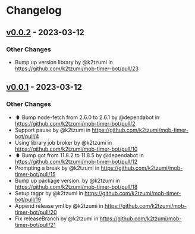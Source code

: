# Changelog

## [v0.0.2](https://github.com/k2tzumi/mob-timer-bot/compare/v0.0.1...v0.0.2) - 2023-03-12
### Other Changes
- Bump up version library by @k2tzumi in https://github.com/k2tzumi/mob-timer-bot/pull/23

## [v0.0.1](https://github.com/k2tzumi/mob-timer-bot/commits/v0.0.1) - 2023-03-12
### Other Changes
- ⬆️ Bump node-fetch from 2.6.0 to 2.6.1 by @dependabot in https://github.com/k2tzumi/mob-timer-bot/pull/2
- Support pause by @k2tzumi in https://github.com/k2tzumi/mob-timer-bot/pull/4
- Using library job broker by @k2tzumi in https://github.com/k2tzumi/mob-timer-bot/pull/10
- ⬆️ Bump got from 11.8.2 to 11.8.5 by @dependabot in https://github.com/k2tzumi/mob-timer-bot/pull/12
- Prompting a break by @k2tzumi in https://github.com/k2tzumi/mob-timer-bot/pull/15
- Bump up package version. by @k2tzumi in https://github.com/k2tzumi/mob-timer-bot/pull/18
- Setup tagpr by @k2tzumi in https://github.com/k2tzumi/mob-timer-bot/pull/19
- Append release yml by @k2tzumi in https://github.com/k2tzumi/mob-timer-bot/pull/20
- Fix releaseBranch by @k2tzumi in https://github.com/k2tzumi/mob-timer-bot/pull/21
